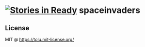 [![Stories in Ready](https://badge.waffle.io/tolu/spaceinvaders.png?label=ready&title=Ready)](https://waffle.io/tolu/spaceinvaders)
spaceinvaders
=============

## License

MIT @ https://tolu.mit-license.org/

